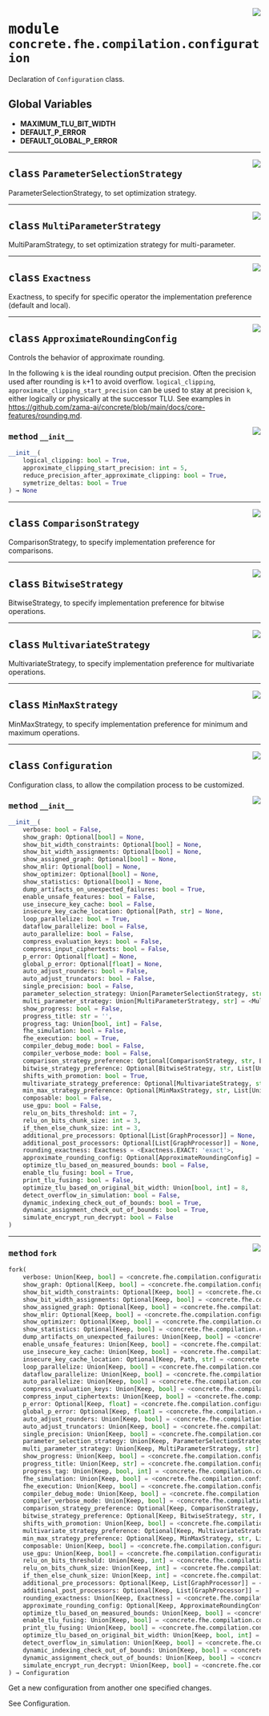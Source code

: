 <!-- markdownlint-disable -->

<a href="../../frontends/concrete-python/concrete/fhe/compilation/configuration.py#L0"><img align="right" style="float:right;" src="https://img.shields.io/badge/-source-cccccc?style=flat-square"></a>

# <kbd>module</kbd> `concrete.fhe.compilation.configuration`
Declaration of `Configuration` class. 

**Global Variables**
---------------
- **MAXIMUM_TLU_BIT_WIDTH**
- **DEFAULT_P_ERROR**
- **DEFAULT_GLOBAL_P_ERROR**


---

<a href="../../frontends/concrete-python/concrete/fhe/compilation/configuration.py#L24"><img align="right" style="float:right;" src="https://img.shields.io/badge/-source-cccccc?style=flat-square"></a>

## <kbd>class</kbd> `ParameterSelectionStrategy`
ParameterSelectionStrategy, to set optimization strategy. 





---

<a href="../../frontends/concrete-python/concrete/fhe/compilation/configuration.py#L51"><img align="right" style="float:right;" src="https://img.shields.io/badge/-source-cccccc?style=flat-square"></a>

## <kbd>class</kbd> `MultiParameterStrategy`
MultiParamStrategy, to set optimization strategy for multi-parameter. 





---

<a href="../../frontends/concrete-python/concrete/fhe/compilation/configuration.py#L77"><img align="right" style="float:right;" src="https://img.shields.io/badge/-source-cccccc?style=flat-square"></a>

## <kbd>class</kbd> `Exactness`
Exactness, to specify for specific operator the implementation preference (default and local). 





---

<a href="../../frontends/concrete-python/concrete/fhe/compilation/configuration.py#L86"><img align="right" style="float:right;" src="https://img.shields.io/badge/-source-cccccc?style=flat-square"></a>

## <kbd>class</kbd> `ApproximateRoundingConfig`
Controls the behavior of approximate rounding. 

In the following `k` is the ideal rounding output precision. Often the precision used after rounding is `k`+1 to avoid overflow. `logical_clipping`, `approximate_clipping_start_precision` can be used to stay at precision `k`, either logically or physically at the successor TLU. See examples in https://github.com/zama-ai/concrete/blob/main/docs/core-features/rounding.md. 

<a href="../../tempdirectoryforapidocs/<string>"><img align="right" style="float:right;" src="https://img.shields.io/badge/-source-cccccc?style=flat-square"></a>

### <kbd>method</kbd> `__init__`

```python
__init__(
    logical_clipping: bool = True,
    approximate_clipping_start_precision: int = 5,
    reduce_precision_after_approximate_clipping: bool = True,
    symetrize_deltas: bool = True
) → None
```









---

<a href="../../frontends/concrete-python/concrete/fhe/compilation/configuration.py#L125"><img align="right" style="float:right;" src="https://img.shields.io/badge/-source-cccccc?style=flat-square"></a>

## <kbd>class</kbd> `ComparisonStrategy`
ComparisonStrategy, to specify implementation preference for comparisons. 





---

<a href="../../frontends/concrete-python/concrete/fhe/compilation/configuration.py#L497"><img align="right" style="float:right;" src="https://img.shields.io/badge/-source-cccccc?style=flat-square"></a>

## <kbd>class</kbd> `BitwiseStrategy`
BitwiseStrategy, to specify implementation preference for bitwise operations. 





---

<a href="../../frontends/concrete-python/concrete/fhe/compilation/configuration.py#L695"><img align="right" style="float:right;" src="https://img.shields.io/badge/-source-cccccc?style=flat-square"></a>

## <kbd>class</kbd> `MultivariateStrategy`
MultivariateStrategy, to specify implementation preference for multivariate operations. 





---

<a href="../../frontends/concrete-python/concrete/fhe/compilation/configuration.py#L804"><img align="right" style="float:right;" src="https://img.shields.io/badge/-source-cccccc?style=flat-square"></a>

## <kbd>class</kbd> `MinMaxStrategy`
MinMaxStrategy, to specify implementation preference for minimum and maximum operations. 





---

<a href="../../frontends/concrete-python/concrete/fhe/compilation/configuration.py#L939"><img align="right" style="float:right;" src="https://img.shields.io/badge/-source-cccccc?style=flat-square"></a>

## <kbd>class</kbd> `Configuration`
Configuration class, to allow the compilation process to be customized. 

<a href="../../frontends/concrete-python/concrete/fhe/compilation/configuration.py#L998"><img align="right" style="float:right;" src="https://img.shields.io/badge/-source-cccccc?style=flat-square"></a>

### <kbd>method</kbd> `__init__`

```python
__init__(
    verbose: bool = False,
    show_graph: Optional[bool] = None,
    show_bit_width_constraints: Optional[bool] = None,
    show_bit_width_assignments: Optional[bool] = None,
    show_assigned_graph: Optional[bool] = None,
    show_mlir: Optional[bool] = None,
    show_optimizer: Optional[bool] = None,
    show_statistics: Optional[bool] = None,
    dump_artifacts_on_unexpected_failures: bool = True,
    enable_unsafe_features: bool = False,
    use_insecure_key_cache: bool = False,
    insecure_key_cache_location: Optional[Path, str] = None,
    loop_parallelize: bool = True,
    dataflow_parallelize: bool = False,
    auto_parallelize: bool = False,
    compress_evaluation_keys: bool = False,
    compress_input_ciphertexts: bool = False,
    p_error: Optional[float] = None,
    global_p_error: Optional[float] = None,
    auto_adjust_rounders: bool = False,
    auto_adjust_truncators: bool = False,
    single_precision: bool = False,
    parameter_selection_strategy: Union[ParameterSelectionStrategy, str] = <ParameterSelectionStrategy.MULTI: 'multi'>,
    multi_parameter_strategy: Union[MultiParameterStrategy, str] = <MultiParameterStrategy.PRECISION: 'precision'>,
    show_progress: bool = False,
    progress_title: str = '',
    progress_tag: Union[bool, int] = False,
    fhe_simulation: bool = False,
    fhe_execution: bool = True,
    compiler_debug_mode: bool = False,
    compiler_verbose_mode: bool = False,
    comparison_strategy_preference: Optional[ComparisonStrategy, str, List[Union[ComparisonStrategy, str]]] = None,
    bitwise_strategy_preference: Optional[BitwiseStrategy, str, List[Union[BitwiseStrategy, str]]] = None,
    shifts_with_promotion: bool = True,
    multivariate_strategy_preference: Optional[MultivariateStrategy, str, List[Union[MultivariateStrategy, str]]] = None,
    min_max_strategy_preference: Optional[MinMaxStrategy, str, List[Union[MinMaxStrategy, str]]] = None,
    composable: bool = False,
    use_gpu: bool = False,
    relu_on_bits_threshold: int = 7,
    relu_on_bits_chunk_size: int = 3,
    if_then_else_chunk_size: int = 3,
    additional_pre_processors: Optional[List[GraphProcessor]] = None,
    additional_post_processors: Optional[List[GraphProcessor]] = None,
    rounding_exactness: Exactness = <Exactness.EXACT: 'exact'>,
    approximate_rounding_config: Optional[ApproximateRoundingConfig] = None,
    optimize_tlu_based_on_measured_bounds: bool = False,
    enable_tlu_fusing: bool = True,
    print_tlu_fusing: bool = False,
    optimize_tlu_based_on_original_bit_width: Union[bool, int] = 8,
    detect_overflow_in_simulation: bool = False,
    dynamic_indexing_check_out_of_bounds: bool = True,
    dynamic_assignment_check_out_of_bounds: bool = True,
    simulate_encrypt_run_decrypt: bool = False
)
```








---

<a href="../../frontends/concrete-python/concrete/fhe/compilation/configuration.py#L1180"><img align="right" style="float:right;" src="https://img.shields.io/badge/-source-cccccc?style=flat-square"></a>

### <kbd>method</kbd> `fork`

```python
fork(
    verbose: Union[Keep, bool] = <concrete.fhe.compilation.configuration.Configuration.Keep object at ADDRESS>,
    show_graph: Optional[Keep, bool] = <concrete.fhe.compilation.configuration.Configuration.Keep object at ADDRESS>,
    show_bit_width_constraints: Optional[Keep, bool] = <concrete.fhe.compilation.configuration.Configuration.Keep object at ADDRESS>,
    show_bit_width_assignments: Optional[Keep, bool] = <concrete.fhe.compilation.configuration.Configuration.Keep object at ADDRESS>,
    show_assigned_graph: Optional[Keep, bool] = <concrete.fhe.compilation.configuration.Configuration.Keep object at ADDRESS>,
    show_mlir: Optional[Keep, bool] = <concrete.fhe.compilation.configuration.Configuration.Keep object at ADDRESS>,
    show_optimizer: Optional[Keep, bool] = <concrete.fhe.compilation.configuration.Configuration.Keep object at ADDRESS>,
    show_statistics: Optional[Keep, bool] = <concrete.fhe.compilation.configuration.Configuration.Keep object at ADDRESS>,
    dump_artifacts_on_unexpected_failures: Union[Keep, bool] = <concrete.fhe.compilation.configuration.Configuration.Keep object at ADDRESS>,
    enable_unsafe_features: Union[Keep, bool] = <concrete.fhe.compilation.configuration.Configuration.Keep object at ADDRESS>,
    use_insecure_key_cache: Union[Keep, bool] = <concrete.fhe.compilation.configuration.Configuration.Keep object at ADDRESS>,
    insecure_key_cache_location: Optional[Keep, Path, str] = <concrete.fhe.compilation.configuration.Configuration.Keep object at ADDRESS>,
    loop_parallelize: Union[Keep, bool] = <concrete.fhe.compilation.configuration.Configuration.Keep object at ADDRESS>,
    dataflow_parallelize: Union[Keep, bool] = <concrete.fhe.compilation.configuration.Configuration.Keep object at ADDRESS>,
    auto_parallelize: Union[Keep, bool] = <concrete.fhe.compilation.configuration.Configuration.Keep object at ADDRESS>,
    compress_evaluation_keys: Union[Keep, bool] = <concrete.fhe.compilation.configuration.Configuration.Keep object at ADDRESS>,
    compress_input_ciphertexts: Union[Keep, bool] = <concrete.fhe.compilation.configuration.Configuration.Keep object at ADDRESS>,
    p_error: Optional[Keep, float] = <concrete.fhe.compilation.configuration.Configuration.Keep object at ADDRESS>,
    global_p_error: Optional[Keep, float] = <concrete.fhe.compilation.configuration.Configuration.Keep object at ADDRESS>,
    auto_adjust_rounders: Union[Keep, bool] = <concrete.fhe.compilation.configuration.Configuration.Keep object at ADDRESS>,
    auto_adjust_truncators: Union[Keep, bool] = <concrete.fhe.compilation.configuration.Configuration.Keep object at ADDRESS>,
    single_precision: Union[Keep, bool] = <concrete.fhe.compilation.configuration.Configuration.Keep object at ADDRESS>,
    parameter_selection_strategy: Union[Keep, ParameterSelectionStrategy, str] = <concrete.fhe.compilation.configuration.Configuration.Keep object at ADDRESS>,
    multi_parameter_strategy: Union[Keep, MultiParameterStrategy, str] = <concrete.fhe.compilation.configuration.Configuration.Keep object at ADDRESS>,
    show_progress: Union[Keep, bool] = <concrete.fhe.compilation.configuration.Configuration.Keep object at ADDRESS>,
    progress_title: Union[Keep, str] = <concrete.fhe.compilation.configuration.Configuration.Keep object at ADDRESS>,
    progress_tag: Union[Keep, bool, int] = <concrete.fhe.compilation.configuration.Configuration.Keep object at ADDRESS>,
    fhe_simulation: Union[Keep, bool] = <concrete.fhe.compilation.configuration.Configuration.Keep object at ADDRESS>,
    fhe_execution: Union[Keep, bool] = <concrete.fhe.compilation.configuration.Configuration.Keep object at ADDRESS>,
    compiler_debug_mode: Union[Keep, bool] = <concrete.fhe.compilation.configuration.Configuration.Keep object at ADDRESS>,
    compiler_verbose_mode: Union[Keep, bool] = <concrete.fhe.compilation.configuration.Configuration.Keep object at ADDRESS>,
    comparison_strategy_preference: Optional[Keep, ComparisonStrategy, str, List[Union[ComparisonStrategy, str]]] = <concrete.fhe.compilation.configuration.Configuration.Keep object at ADDRESS>,
    bitwise_strategy_preference: Optional[Keep, BitwiseStrategy, str, List[Union[BitwiseStrategy, str]]] = <concrete.fhe.compilation.configuration.Configuration.Keep object at ADDRESS>,
    shifts_with_promotion: Union[Keep, bool] = <concrete.fhe.compilation.configuration.Configuration.Keep object at ADDRESS>,
    multivariate_strategy_preference: Optional[Keep, MultivariateStrategy, str, List[Union[MultivariateStrategy, str]]] = <concrete.fhe.compilation.configuration.Configuration.Keep object at ADDRESS>,
    min_max_strategy_preference: Optional[Keep, MinMaxStrategy, str, List[Union[MinMaxStrategy, str]]] = <concrete.fhe.compilation.configuration.Configuration.Keep object at ADDRESS>,
    composable: Union[Keep, bool] = <concrete.fhe.compilation.configuration.Configuration.Keep object at ADDRESS>,
    use_gpu: Union[Keep, bool] = <concrete.fhe.compilation.configuration.Configuration.Keep object at ADDRESS>,
    relu_on_bits_threshold: Union[Keep, int] = <concrete.fhe.compilation.configuration.Configuration.Keep object at ADDRESS>,
    relu_on_bits_chunk_size: Union[Keep, int] = <concrete.fhe.compilation.configuration.Configuration.Keep object at ADDRESS>,
    if_then_else_chunk_size: Union[Keep, int] = <concrete.fhe.compilation.configuration.Configuration.Keep object at ADDRESS>,
    additional_pre_processors: Optional[Keep, List[GraphProcessor]] = <concrete.fhe.compilation.configuration.Configuration.Keep object at ADDRESS>,
    additional_post_processors: Optional[Keep, List[GraphProcessor]] = <concrete.fhe.compilation.configuration.Configuration.Keep object at ADDRESS>,
    rounding_exactness: Union[Keep, Exactness] = <concrete.fhe.compilation.configuration.Configuration.Keep object at ADDRESS>,
    approximate_rounding_config: Optional[Keep, ApproximateRoundingConfig] = <concrete.fhe.compilation.configuration.Configuration.Keep object at ADDRESS>,
    optimize_tlu_based_on_measured_bounds: Union[Keep, bool] = <concrete.fhe.compilation.configuration.Configuration.Keep object at ADDRESS>,
    enable_tlu_fusing: Union[Keep, bool] = <concrete.fhe.compilation.configuration.Configuration.Keep object at ADDRESS>,
    print_tlu_fusing: Union[Keep, bool] = <concrete.fhe.compilation.configuration.Configuration.Keep object at ADDRESS>,
    optimize_tlu_based_on_original_bit_width: Union[Keep, bool, int] = <concrete.fhe.compilation.configuration.Configuration.Keep object at ADDRESS>,
    detect_overflow_in_simulation: Union[Keep, bool] = <concrete.fhe.compilation.configuration.Configuration.Keep object at ADDRESS>,
    dynamic_indexing_check_out_of_bounds: Union[Keep, bool] = <concrete.fhe.compilation.configuration.Configuration.Keep object at ADDRESS>,
    dynamic_assignment_check_out_of_bounds: Union[Keep, bool] = <concrete.fhe.compilation.configuration.Configuration.Keep object at ADDRESS>,
    simulate_encrypt_run_decrypt: Union[Keep, bool] = <concrete.fhe.compilation.configuration.Configuration.Keep object at ADDRESS>
) → Configuration
```

Get a new configuration from another one specified changes. 

See Configuration.
